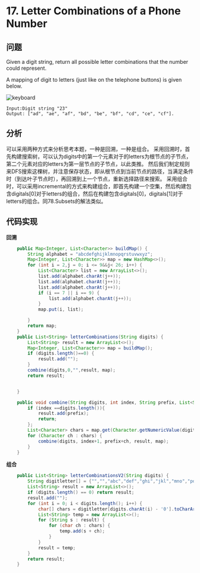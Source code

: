 # 17. Letter Combinations of a Phone Number
## 问题
Given a digit string, return all possible letter combinations that the number could represent.

A mapping of digit to letters (just like on the telephone buttons) is given below.

![keyboard](http://upload.wikimedia.org/wikipedia/commons/thumb/7/73/Telephone-keypad2.svg/200px-Telephone-keypad2.svg.png)

```
Input:Digit string "23"
Output: ["ad", "ae", "af", "bd", "be", "bf", "cd", "ce", "cf"].
```
## 分析
可以采用两种方式来分析思考本题，一种是回溯，一种是组合。
采用回溯时，首先构建搜索树，可以认为digits中的第一个元素对于的letters为根节点的子节点，第二个元素对应的letters为第一层节点的子节点，以此类推。
然后我们制定规则来DFS搜索这棵树，并注意保存状态，即从根节点到当前节点的路径，当满足条件时（到达叶子节点时），再回溯到上一个节点，重新选择路径来搜索。
采用组合时，可以采用incremental的方式来构建组合，即首先构建一个空集，然后构建包含digitals[0]对于letters的组合，然后在构建包含digitals[0]，digitals[1]对于letters的组合。同78.Subsets的解法类似。
## 代码实现
**回溯**
```java
    public Map<Integer, List<Character>> buildMap() {
        String alphabet = "abcdefghijklmnopqrstuvwxyz";
        Map<Integer, List<Character>> map = new HashMap<>();
        for (int i = 2,j = 0; i <= 9&&j< 26; i++) {
            List<Character> list = new ArrayList<>();
            list.add(alphabet.charAt(j++));
            list.add(alphabet.charAt(j++));
            list.add(alphabet.charAt(j++));
            if (i == 7 || i == 9) {
                list.add(alphabet.charAt(j++));
            }
            map.put(i, list);

        }
        return map;
    }
    public List<String> letterCombinations(String digits) {
        List<String> result = new ArrayList<>();
        Map<Integer, List<Character>> map = buildMap();
        if (digits.length()==0) {
            result.add("");
        }
        combine(digits,0,"",result, map);
        return result;


    }

    public void combine(String digits, int index, String prefix, List<String> result, Map<Integer, List<Character>> map){
        if (index ==digits.length()){
            result.add(prefix);
            return;
        };
        List<Character> chars = map.get(Character.getNumericValue(digits.charAt(index)));
        for (Character ch : chars) {
            combine(digits, index+1, prefix+ch, result, map);
        }
    }
```

**组合**

```java
    public List<String> letterCombinationsV2(String digits) {
        String digitletter[] = {"","","abc","def","ghi","jkl","mno","pqrs","tuv","wxyz"};
        List<String> result = new ArrayList<>();
        if (digits.length() == 0) return result;
        result.add("");
        for (int i = 0; i < digits.length(); i++) {
            char[] chars = digitletter[digits.charAt(i) - '0'].toCharArray();
            List<String> temp = new ArrayList<>();
            for (String s : result) {
                for (char ch : chars) {
                    temp.add(s + ch);
                }
            }
            result = temp;
        }
        return result;
    }
```


